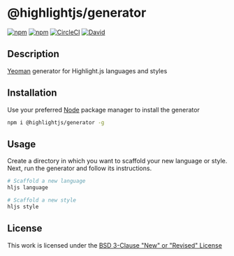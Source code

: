 # @highlightjs/generator

[![npm](https://flat.badgen.net/npm/license/@highlightjs/generator)](https://www.npmjs.org/package/@highlightjs/generator)
[![npm](https://flat.badgen.net/npm/v/@highlightjs/generator)](https://www.npmjs.org/package/@highlightjs/generator)
[![CircleCI](https://flat.badgen.net/circleci/github/idleberg/generator)](https://circleci.com/gh/idleberg/generator)
[![David](https://flat.badgen.net/david/dep/idleberg/generator)](https://david-dm.org/idleberg/generator)

## Description

[Yeoman](http://yeoman.io/authoring/user-interactions.html) generator for Highlight.js languages and styles

## Installation

Use your preferred [Node](https://nodejs.org/) package manager to install the generator

```sh
npm i @highlightjs/generator -g
```

## Usage

Create a directory in which you want to scaffold your new language or style. Next, run the generator and follow its instructions.

```sh
# Scaffold a new language
hljs language

# Scaffold a new style
hljs style
```

## License

This work is licensed under the [BSD 3-Clause &#34;New&#34; or &#34;Revised&#34; License](https://opensource.org/licenses/BSD-3-Clause)
